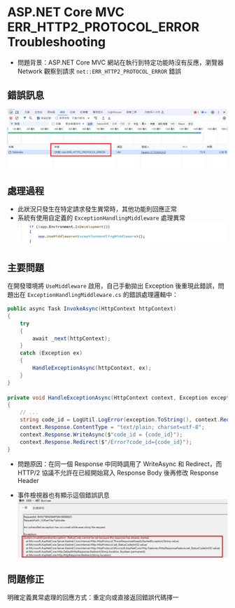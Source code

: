 # ASP.NET Core MVC ERR_HTTP2_PROTOCOL_ERROR Troubleshooting

- 問題背景：ASP.NET Core MVC 網站在執行到特定功能時沒有反應，瀏覽器 Network 觀察到請求 `net::ERR_HTTP2_PROTOCOL_ERROR` 錯誤

## 錯誤訊息

![](01.png)

## 處理過程

- 此狀況只發生在特定請求發生異常時，其他功能則回應正常
- 系統有使用自定義的 `ExceptionHandlingMiddleware` 處理異常
![](02.png)

## 主要問題

在開發環境將 `UseMiddleware` 啟用，自己手動拋出 Exception 後重現此錯誤，問題出在 `ExceptionHandlingMiddleware.cs` 的錯誤處理邏輯中：

```csharp
public async Task InvokeAsync(HttpContext httpContext)
{
    try
    {
        await _next(httpContext);
    }
    catch (Exception ex)
    {
        HandleExceptionAsync(httpContext, ex);
    }
}

private void HandleExceptionAsync(HttpContext context, Exception exception)
{
    // ...
    string code_id = LogUtil.LogError(exception.ToString(), context.Request.GetDisplayUrl());
    context.Response.ContentType = "text/plain; charset=utf-8";
    context.Response.WriteAsync($"code_id = {code_id}"); 
    context.Response.Redirect($"/Error?code_id={code_id}");
}

```

- 問題原因：在同一個 Response 中同時調用了 WriteAsync 和 Redirect，而 HTTP/2 協議不允許在已經開始寫入 Response Body 後再修改 Response Header

- 事件檢視器也有顯示這個錯誤訊息
![](03.png)

## 問題修正

明確定義異常處理的回應方式：重定向或直接返回錯誤代碼擇一